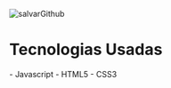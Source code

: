 ![salvarGithub](https://user-images.githubusercontent.com/43753293/116318968-1258c680-a78c-11eb-906c-61f32224a805.png)

<h1>Tecnologias Usadas</h1>
- Javascript
- HTML5
- CSS3

